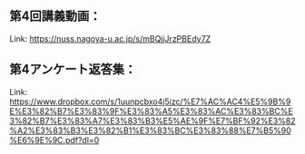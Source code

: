 ## 第4回講義動画：<br>
Link:
https://nuss.nagoya-u.ac.jp/s/mBQjjJrzPBEdy7Z

## 第4アンケート返答集：<br>
Link: https://www.dropbox.com/s/1uunpcbxo4j5izc/%E7%AC%AC4%E5%9B%9E%E3%82%B7%E3%83%9F%E3%83%A5%E3%83%AC%E3%83%BC%E3%82%B7%E3%83%A7%E3%83%B3%E5%AE%9F%E7%BF%92%E3%82%A2%E3%83%B3%E3%82%B1%E3%83%BC%E3%83%88%E7%B5%90%E6%9E%9C.pdf?dl=0
 
